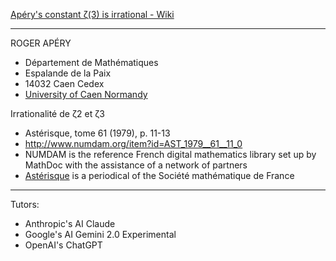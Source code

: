 [Apéry's constant ζ(3) is irrational - Wiki](https://en.wikipedia.org/wiki/Apéry%27s_theorem)

- - - -

ROGER APÉRY

* Département de Mathématiques
* Espalande de la Paix
* 14032 Caen Cedex
* [University of Caen Normandy](https://www.unicaen.fr/en/international-en/welcome-to-unicaen/)

Irrationalité de ζ2 et ζ3

* Astérisque, tome 61 (1979), p. 11-13
* <http://www.numdam.org/item?id=AST_1979__61__11_0>
* NUMDAM is the reference French digital mathematics library set up by MathDoc with the assistance of a network of partners
* [Astérisque](https://smf.emath.fr/Publications/Asterisque/) is a periodical of the Société mathématique de France

- - - -


Tutors: 

* Anthropic's AI Claude
* Google's AI Gemini 2.0 Experimental
* OpenAI's ChatGPT


